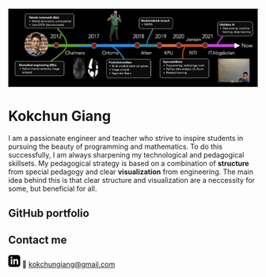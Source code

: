 <center>

![CV timeline from 2012 to now. It started out with my studies at Chalmers followed by my biomedical engineering experiences in industry. Then my path led to teaching at gymnasium and currently at IT-högskolan.](photos/cv_timeline.png)

</center>

<!-- Contents -->

# Kokchun Giang
I am a passionate engineer and teacher who strive to inspire students in pursuing the beauty of programming and mathematics. To do this successfully, I am always sharpening my technological and pedagogical skillsets. My pedagogical strategy is based on a combination of **structure** from special pedagogy and clear **visualization** from engineering. The main idea behind this is that clear structure and visualization are a neccessity for some, but beneficial for all.


## GitHub portfolio


## Contact me 
<svg xmlns="http://www.w3.org/2000/svg" width="24" height="24" viewBox="0 0 24 24"><path d="M19 0h-14c-2.761 0-5 2.239-5 5v14c0 2.761 2.239 5 5 5h14c2.762 0 5-2.239 5-5v-14c0-2.761-2.238-5-5-5zm-11 19h-3v-11h3v11zm-1.5-12.268c-.966 0-1.75-.79-1.75-1.764s.784-1.764 1.75-1.764 1.75.79 1.75 1.764-.783 1.764-1.75 1.764zm13.5 12.268h-3v-5.604c0-3.368-4-3.113-4 0v5.604h-3v-11h3v1.765c1.396-2.586 7-2.777 7 2.476v6.759z"/></svg>
:email: kokchungiang@gmail.com 


<!-- 
 My journey started with studying [Engineering mathematics (BSc)][tekmat] followed by [Biomedical engineering (MSc)][biomed] at Chalmers University. After working in medtech industry with R&D, product development and regulatory affairs, I decided to go into the world of education. 

[tekmat]: https://www.chalmers.se/sv/utbildning/program-pa-grundniva/Sidor/Teknisk-matematik.aspx

[biomed]: https://www.chalmers.se/en/education/programmes/masters-info/Pages/Biomedical-engineering.aspx

[ortoma]: https://ortoma.com/

 -->